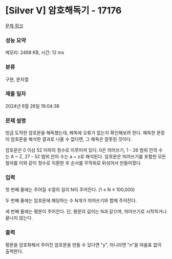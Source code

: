 # [Silver V] 암호해독기 - 17176 

[문제 링크](https://www.acmicpc.net/problem/17176) 

### 성능 요약

메모리: 2468 KB, 시간: 12 ms

### 분류

구현, 문자열

### 제출 일자

2024년 6월 26일 19:04:38

### 문제 설명

<p>방금 도착한 암호문을 해독했는데, 해독에 오류가 없는지 확인해보려 한다. 해독한 문장이 암호문을 해석한 결과로 나올 수 없다면, 그 해독은 잘못된 것이다.</p>

<p>암호문은 0 이상 52 이하의 정수로 이루어져 있다. 0은 띄어쓰기, 1 - 26 범위 안의 수는 A ~ Z, 27 - 52 범위 안의 수는 a ~ z로 해석된다. 암호문은 띄어쓰기를 포함한 모든 철자를 이와 같이 정수로 치환한 후 순서를 무작위로 뒤섞어서 만들어졌다.</p>

### 입력 

 <p>첫 번째 줄에는 주어질 수열의 길이 N이 주어진다. (1 ≤ N ≤ 100,000)</p>

<p>두 번째 줄에는 암호문에 해당하는 수 N개가 띄어쓰기와 함께 주어진다.</p>

<p>세 번째 줄에는 평문이 주어진다. 단, 평문의 길이는 N과 같으며, 띄어쓰기로 시작하거나 끝나지 않는다.</p>

### 출력 

 <p>평문을 암호화해서 주어진 암호문을 만들 수 있다면 "y", 아니라면 "n"을 따옴표 없이 출력한다.</p>

